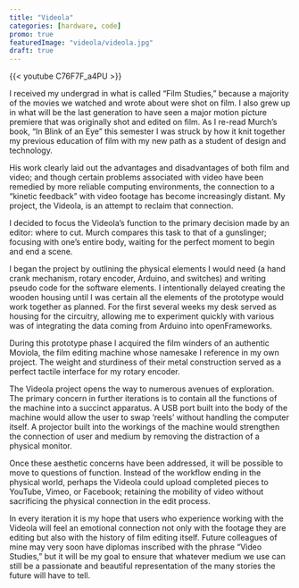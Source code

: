 ```yaml
---
title: "Videola"
categories: [hardware, code]
promo: true
featuredImage: "videola/videola.jpg"
draft: true
---
```


{{< youtube C76F7F_a4PU >}}

I received my undergrad in what is called “Film Studies,” because a majority of the movies we watched and wrote about were shot on film. I also grew up in what will be the last generation to have seen a major motion picture premiere that was originally shot and edited on film. As I re-read Murch’s book, “In Blink of an Eye” this semester I was struck by how it knit together my previous education of film with my new path as a student of design and technology.

His work clearly laid out the advantages and disadvantages of both film and video; and though certain problems associated with video have been remedied by more reliable computing environments, the connection to a “kinetic feedback” with video footage has become increasingly distant. My project, the Videola, is an attempt to reclaim that connection.

I decided to focus the Videola’s function to the primary decision made by an editor: where to cut. Murch compares this task to that of a gunslinger; focusing with one’s entire body, waiting for the perfect moment to begin and end a scene.

I began the project by outlining the physical elements I would need (a hand crank mechanism, rotary encoder, Arduino, and switches) and writing pseudo code for the software elements. I intentionally delayed creating the wooden housing until I was certain all the elements of the prototype would work together as planned. For the first several weeks my desk served as housing for the circuitry, allowing me to experiment quickly with various was of integrating the data coming from Arduino into openFrameworks.

During this prototype phase I acquired the film winders of an authentic Moviola, the film editing machine whose namesake I reference in my own project. The weight and sturdiness of their metal construction served as a perfect tactile interface for my rotary encoder.

The Videola project opens the way to numerous avenues of exploration. The primary concern in further iterations is to contain all the functions of the machine into a succinct apparatus. A USB port built into the body of the machine would allow the user to swap ‘reels’ without handling the computer itself. A projector built into the workings of the machine would strengthen the connection of user and medium by removing the distraction of a physical monitor.

Once these aesthetic concerns have been addressed, it will be possible to move to questions of function. Instead of the workflow ending in the physical world, perhaps the Videola could upload completed pieces to YouTube, Vimeo, or Facebook; retaining the mobility of video without sacrificing the physical connection in the edit process.

In every iteration it is my hope that users who experience working with the Videola will feel an emotional connection not only with the footage they are editing but also with the history of film editing itself. Future colleagues of mine may very soon have diplomas inscribed with the phrase “Video Studies,” but it will be my goal to ensure that whatever medium we use can still be a passionate and beautiful representation of the many stories the future will have to tell.
